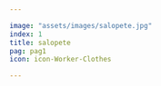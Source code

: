 ```yaml
---

image: "assets/images/salopete.jpg"
index: 1
title: salopete
pag: pag1
icon: icon-Worker-Clothes

---
```


